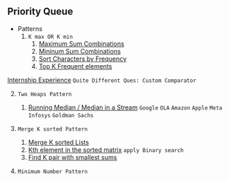## Priority Queue 

- Patterns
   1. `K max OR K min`
       1. [Maximum Sum Combinations](https://practice.geeksforgeeks.org/problems/maximum-sum-combination/1)
       2. [Mininum Sum Combinations](https://leetcode.com/problems/find-k-pairs-with-smallest-sums/description/)
       3. [Sort Characters by Frequency](https://leetcode.com/problems/sort-characters-by-frequency/description/)
       4. [Top K Frequent elements](https://leetcode.com/problems/top-k-frequent-elements/description/)

[Internship Experience](https://tinyl.io/A2Kv) `Quite Different Ques: Custom Comparator`

  2. `Two Heaps Pattern`
      1. [Running Median / Median in a Stream](https://leetcode.com/problems/find-median-from-data-stream/) `Google` `OLA` `Amazon` `Apple` `Meta` `Infosys` `Goldman Sachs`
 
  3. `Merge K sorted Pattern`
      1. [Merge K sorted Lists](https://leetcode.com/problems/merge-k-sorted-lists/description/)
      2. [Kth element in the sorted matrix](https://leetcode.com/problems/kth-smallest-element-in-a-sorted-matrix/description/)  `apply Binary search`
      3. [Find K pair with smallest sums](https://leetcode.com/problems/find-k-pairs-with-smallest-sums/)
 
  4. `Minimum Number Pattern`
